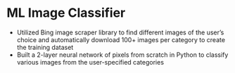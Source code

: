 # ML Image Classifier

- Utilized Bing image scraper library to find different images of the user’s choice and automatically download 100+ images per category to create the training dataset
- Built a 2-layer neural network of pixels from scratch in Python to classify various images from the user-specified categories

